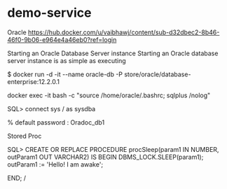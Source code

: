 # demo-service

Oracle
https://hub.docker.com/u/vaibhawj/content/sub-d32dbec2-8b46-46f0-9b06-e964e4a46eb0?ref=login

Starting an Oracle Database Server instance
Starting an Oracle database server instance is as simple as executing

$ docker run -d -it --name oracle-db -P store/oracle/database-enterprise:12.2.0.1

docker exec -it <container-id> bash -c "source /home/oracle/.bashrc; sqlplus /nolog"

SQL> connect sys / as sysdba

% default password : Oradoc_db1

Stored Proc

SQL> CREATE OR REPLACE PROCEDURE procSleep(param1 IN NUMBER, outParam1 OUT VARCHAR2)
IS
BEGIN
  DBMS_LOCK.SLEEP(param1);
  outParam1 := 'Hello! I am awake';

END;
/